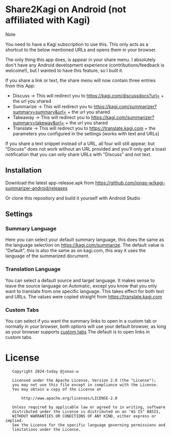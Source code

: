 # Share2Kagi on Android (not affiliated with Kagi)

> [!NOTE]
> You need to have a Kagi subscription to use this.
> This only acts as a shortcut to the below mentioned URLs and opens them in your browser.

The only thing this app does, is appear in your share menu. I absolutely don't have any Android
development experience (contributions/feedback is welcome!), but I wanted to have this feature, so I
built it.

If you share a link or text, the share menu will now contain three entries from this App:

- Discuss -> This will redirect you to https://kagi.com/discussdocs?url= + the url you shared
- Summarize -> This will redirect you to https://kagi.com/summarizer?summary=summary&url= + the url
  you shared
- Takeaway -> This will redirect you to https://kagi.com/summarizer?summary=takeway&url= + the url
  you shared
- Translate -> This will redirect you to https://translate.kagi.com + the parameters you configured
  in the settings (works with text and URLs)

If you share a text snippet instead of a URL, all four will still appear, but "Discuss" does not
work without an URL provided and you'll only get a toast notification that you can only share URLs
with "Discuss" and not text.

## Installation

Download the latest app-release.apk from https://github.com/jonas-w/kagi-summarizer-android/releases

Or clone this repository and build it yourself with Android Studio

## Settings

### Summary Language

Here you can select your default summary language, this does the same as the language selection
on https://kagi.com/summarize.
The default value is "Default", this is also the same as on kagi.com, this way it uses the language
of the summarized document.

### Translation Language

You can select a default source and target language. It makes sense to leave the source language on
Automatic, except you know that you only want to translate from one specific language.
This takes effect for both text and URLs. The values were copied straight
from https://translate.kagi.com

### Custom Tabs

You can select if you want the summary links to open in a custom tab or normally in your browser,
both options will use your default browser, as long as your browser
supports [custom tabs](https://developer.chrome.com/docs/android/custom-tabs/)
The default is to open links in custom tabs.

# License

```
   Copyright 2024-today @jonas-w

   Licensed under the Apache License, Version 2.0 (the "License");
   you may not use this file except in compliance with the License.
   You may obtain a copy of the License at

       http://www.apache.org/licenses/LICENSE-2.0

   Unless required by applicable law or agreed to in writing, software
   distributed under the License is distributed on an "AS IS" BASIS,
   WITHOUT WARRANTIES OR CONDITIONS OF ANY KIND, either express or implied.
   See the License for the specific language governing permissions and
   limitations under the License.

```
